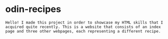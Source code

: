 # odin-recipes
	
	Hello! I made this project in order to showcase my HTML skills that I acquired quite recently. This is a website that consists of an index page and three other webpages, each representing a different recipe.

